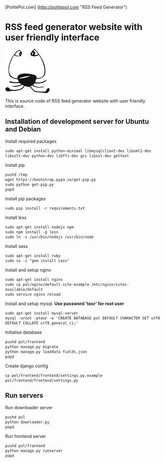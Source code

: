 [PolitePol.com] (http://politepol.com "RSS Feed Generator")
# RSS feed generator website with user friendly interface

![PolitePol.com](frontend/frontend/static/frontend/images/apple-touch-icon-144x144-precomposed.png "PolitePol.com")

This is source code of RSS feed generator website with user friendly interface.

## Installation of development server for Ubuntu and Debian

Install required packages
```
sudo apt-get install python-minimal libmysqlclient-dev libxml2-dev libxslt-dev python-dev libffi-dev gcc libssl-dev gettext
```

Install pip
```
pushd /tmp
wget https://bootstrap.pypa.io/get-pip.py
sudo python get-pip.py
popd
```

Install pip packages
```
sudo pip install -r requirements.txt
```

Install less
```
sudo apt-get install nodejs npm
sudo npm install -g less
sudo ln -s /usr/bin/nodejs /usr/bin/node
```

Install sass
```
sudo apt-get install ruby
sudo su -c "gem install sass"
```

Install and setup nginx
```
sudo apt-get install nginx
sudo cp pol/nginx/default.site-example /etc/nginx/sites-available/default
sudo service nginx reload
```

Install and setup mysql. **Use password 'toor' for root user**
```
sudo apt-get install mysql-server
mysql -uroot -ptoor -e 'CREATE DATABASE pol DEFAULT CHARACTER SET utf8 DEFAULT COLLATE utf8_general_ci;'
```

Initialise database
```
pushd pol/frontend
python manage.py migrate
python manage.py loaddata fields.json
popd
```

Create django config
```
cp pol/frontend/frontend/settings.py.example pol/frontend/frontend/settings.py
```

## Run servers

Run downloader server
```
pushd pol
python downloader.py
popd
```

Run frontend server
```
pushd pol/frontend
python manage.py runserver
popd
```

